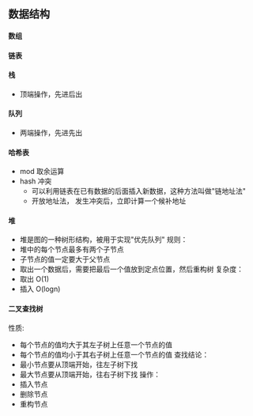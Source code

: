 ## 数据结构

#### 数组

#### 链表

#### 栈
- 顶端操作，先进后出

#### 队列
- 两端操作，先进先出

#### 哈希表
- mod 取余运算
- hash 冲突
    - 可以利用链表在已有数据的后面插入新数据，这种方法叫做"链地址法"
    - 开放地址法， 发生冲突后，立即计算一个候补地址

#### 堆
- 堆是图的一种树形结构，被用于实现"优先队列"
规则：
- 堆中的每个节点最多有两个子节点
- 子节点的值一定要大于父节点
- 取出一个数据后，需要把最后一个值放到定点位置，然后重构树
复杂度：
- 取出 O(1)
- 插入 O(logn)

#### 二叉查找树
性质:
- 每个节点的值均大于其左子树上任意一个节点的值
- 每个节点的值均小于其右子树上任意一个节点的值
查找结论：
- 最小节点要从顶端开始，往左子树下找
- 最大节点要从顶端开始，往右子树下找
操作：
- 插入节点
- 删除节点
- 重构节点
